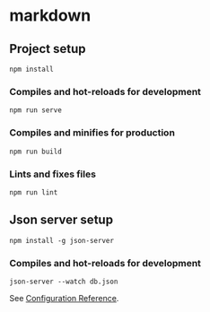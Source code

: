 # markdown

## Project setup
```
npm install
```

### Compiles and hot-reloads for development
```
npm run serve
```

### Compiles and minifies for production
```
npm run build
```

### Lints and fixes files
```
npm run lint
```

## Json server setup
```
npm install -g json-server
```
### Compiles and hot-reloads for development
```
json-server --watch db.json
```

See [Configuration Reference](https://cli.vuejs.org/config/).

